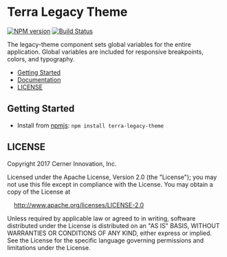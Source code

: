 # Terra Legacy Theme

[![NPM version](http://img.shields.io/npm/v/terra-legacy-theme.svg)](https://www.npmjs.org/package/terra-legacy-theme)
[![Build Status](https://travis-ci.org/cerner/terra-ui.svg?branch=master)](https://travis-ci.org/cerner/terra-ui)

The legacy-theme component sets global variables for the entire application. Global variables are included for responsive breakpoints, colors, and typography.

- [Getting Started](#getting-started)
- [Documentation](docs/)
- [LICENSE](#license)

## Getting Started

- Install from [npmjs](https://www.npmjs.com): `npm install terra-legacy-theme`

## LICENSE

Copyright 2017 Cerner Innovation, Inc.

Licensed under the Apache License, Version 2.0 (the "License"); you may not use this file except in compliance with the License. You may obtain a copy of the License at

&nbsp;&nbsp;&nbsp;&nbsp;http://www.apache.org/licenses/LICENSE-2.0

Unless required by applicable law or agreed to in writing, software distributed under the License is distributed on an "AS IS" BASIS, WITHOUT WARRANTIES OR CONDITIONS OF ANY KIND, either express or implied. See the License for the specific language governing permissions and limitations under the License.
